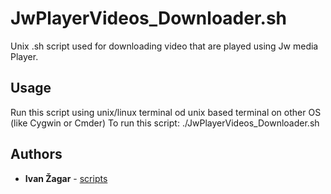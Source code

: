 # JwPlayerVideos_Downloader.sh
Unix .sh script used for downloading video that are played using Jw media Player.

## Usage
Run this script using unix/linux terminal od unix based terminal on other OS (like Cygwin or Cmder)
To run this script:
./JwPlayerVideos_Downloader.sh

## Authors

* **Ivan Žagar** - [scripts](https://github.com/Thranduil77/scripts/tree/master/JwPlayerVideos_Downloader)